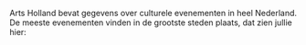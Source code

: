 Arts Holland bevat gegevens over culturele evenementen in heel Nederland. De meeste evenementen vinden in de grootste steden plaats, dat zien jullie hier: